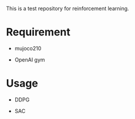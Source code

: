 This is a test repository for reinforcement learning.

# Requirement

- mujoco210

- OpenAI gym

# Usage

- DDPG

- SAC
